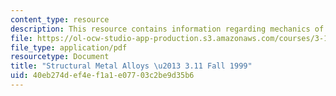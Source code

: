 ```yaml
---
content_type: resource
description: This resource contains information regarding mechanics of materials.
file: https://ol-ocw-studio-app-production.s3.amazonaws.com/courses/3-11-mechanics-of-materials-fall-1999/40eb274def4ef1a1e07703c2be9d35b6_MIT3_11F99_metals.pdf
file_type: application/pdf
resourcetype: Document
title: "Structural Metal Alloys \u2013 3.11 Fall 1999"
uid: 40eb274d-ef4e-f1a1-e077-03c2be9d35b6
---
```


